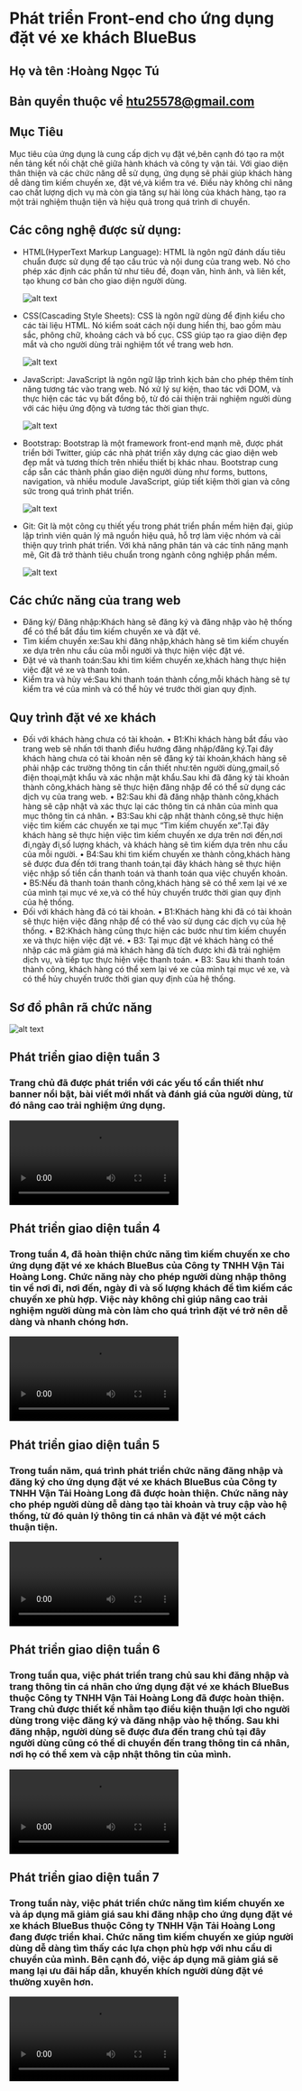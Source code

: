 # Phát triển Front-end cho ứng dụng đặt vé xe khách BlueBus

## Họ và tên :Hoàng Ngọc Tú
## Bản quyền thuộc về htu25578@gmail.com

## Mục Tiêu
Mục tiêu của ứng dụng là cung cấp dịch vụ đặt vé,bên cạnh đó tạo ra một nền tảng kết nối chặt chẽ giữa hành khách và công ty vận tải. Với giao diện thân thiện và các chức năng dễ sử dụng, ứng dụng sẽ phải giúp khách hàng dễ dàng tìm kiếm chuyến xe, đặt vé,và kiểm tra vé. Điều này không chỉ nâng cao chất lượng dịch vụ mà còn gia tăng sự hài lòng của khách hàng, tạo ra một trải nghiệm thuận tiện và hiệu quả trong quá trình di chuyển.

## Các công nghệ được sử dụng:
 - HTML(HyperText Markup Language): HTML là ngôn ngữ đánh dấu tiêu chuẩn được sử dụng để tạo cấu trúc và nội dung của trang web. Nó cho phép xác định các phần tử như tiêu đề, đoạn văn, hình ảnh, và liên kết, tạo khung cơ bản cho giao diện người dùng.
 
 
     ![alt text](image.png)



 - CSS(Cascading Style Sheets): CSS là ngôn ngữ dùng để định kiểu cho các tài liệu HTML. Nó kiểm soát cách nội dung hiển thị, bao gồm màu sắc, phông chữ, khoảng cách và bố cục. CSS giúp tạo ra giao diện đẹp mắt và cho người dùng trải nghiệm tốt về trang web hơn.


     ![alt text](image-2.png)


- JavaScript: JavaScript là ngôn ngữ lập trình kịch bản cho phép thêm tính năng tương tác vào trang web. Nó xử lý sự kiện, thao tác với DOM, và thực hiện các tác vụ bất đồng bộ, từ đó cải thiện trải nghiệm người dùng với các hiệu ứng động và tương tác thời gian thực.


     ![alt text](image-3.png)


- Bootstrap: Bootstrap là một framework front-end mạnh mẽ, được phát triển bởi Twitter, giúp các nhà phát triển xây dựng các giao diện web đẹp mắt và tương thích trên nhiều thiết bị khác nhau. Bootstrap cung cấp sẵn các thành phần giao diện người dùng như forms, buttons, navigation, và nhiều module JavaScript, giúp tiết kiệm thời gian và công sức trong quá trình phát triển.


    ![alt text](image-4.png)



- Git: Git là một công cụ thiết yếu trong phát triển phần mềm hiện đại, giúp lập trình viên quản lý mã nguồn hiệu quả, hỗ trợ làm việc nhóm và cải thiện quy trình phát triển. Với khả năng phân tán và các tính năng mạnh mẽ, Git đã trở thành tiêu chuẩn trong ngành công nghiệp phần mềm.


     ![alt text](image-5.png)

## Các chức năng của trang web
-	Đăng ký/ Đăng nhập:Khách hàng sẽ đăng ký và đăng nhập vào hệ thống để có thể bắt đầu tìm kiếm chuyến xe và đặt vé.
-	Tìm kiếm chuyến xe:Sau khi đăng nhập,khách hàng sẽ tìm kiếm chuyến xe dựa trên nhu cầu của mỗi người và thực hiện việc đặt vé.
-	Đặt vé và thanh toán:Sau khi tìm kiếm chuyến xe,khách hàng thực hiện việc đặt vé xe và thanh toán.
-	Kiểm tra và hủy vé:Sau khi thanh toán thành cồng,mỗi khách hàng sẽ tự kiểm tra vé của mình và có thể hủy vé trước thời gian quy định.

 
## Quy trình đặt vé xe khách
-	Đối với khách hàng chưa có tài khoản.
•	B1:Khi khách hàng bắt đầu vào trang web sẽ nhấn tới thanh điểu hướng đăng nhập/đăng ký.Tại đây khách hàng chưa có tài khoản nên sẽ đăng ký tài khoản,khách hàng sẽ phải nhập các trường thông tin cần thiết như:tên người dùng,gmail,số điện thoại,mật khẩu và xác nhận mật khẩu.Sau khi đã đăng ký tài khoản thành công,khách hàng sẽ thực hiện đăng nhập để có thể sử dụng các dịch vụ của trang web.
•	B2:Sau khi đã đăng nhập thành công,khách hàng sẽ cập nhật và xác thực lại các thông tin cá nhân của mình qua mục thông tin cá nhân.
•	B3:Sau khi cập nhật thành công,sẽ thực hiện việc tìm kiếm các chuyến xe tại mục “Tìm kiếm chuyến xe”.Tại đây khách hàng sẽ thực hiện việc tìm kiếm chuyến xe dựa trên nơi đến,nơi đi,ngày đi,số lượng khách, và khách hàng sẽ tìm kiếm dựa trên nhu cầu của mỗi người.
•	B4:Sau khi tìm kiếm chuyến xe thành công,khách hàng sẽ được đưa đến tới trang thanh toán,tại đây khách hàng sẽ thực hiện việc nhập số tiền cần thanh toán và thanh toán qua việc chuyển khoản.
•	B5:Nếu đã thanh toán thanh công,khách hàng sẽ có thể xem lại vé xe của mình tại mục vé xe,và có thể hủy chuyến trước thời gian quy định của hệ thống.
- Đối với khách hàng đã có tài khoản.
•	B1:Khách hàng khi đã có tài khoản sẽ thực hiện việc đăng nhập để có thể vào sử dụng các dịch vụ của hệ thống.
•	B2:Khách hàng cũng thực hiện các bước như tìm kiếm chuyến xe và thực hiện việc đặt vé.
•	B3: Tại mục đặt vé khách hàng có thể nhập các mã giảm giá mà khách hàng đã tích được khi đã trải nghiệm dịch vụ, và tiếp tục thực hiện việc thanh toán.
•	B3: Sau khi thanh toán thành công, khách hàng có thể xem lại vé xe của mình tại mục vé xe, và có thể hủy chuyến trước thời gian quy định của hệ thống.

## Sơ đồ phân rã chức năng
![alt text](image-6.png)

## Phát triển giao diện tuần 3
### Trang chủ đã được phát triển với các yếu tố cần thiết như banner nổi bật, bài viết mới nhất và đánh giá của người dùng, từ đó nâng cao trải nghiệm ứng dụng.

 <video controls src="img-readme/Quay màn hình 2024-10-30 214416.mp4" title="Title"></video>


 ## Phát triển giao diện tuần 4
### Trong tuần 4, đã hoàn thiện chức năng tìm kiếm chuyến xe cho ứng dụng đặt vé xe khách BlueBus của Công ty TNHH Vận Tải Hoàng Long. Chức năng này cho phép người dùng nhập thông tin về nơi đi, nơi đến, ngày đi và số lượng khách để tìm kiếm các chuyến xe phù hợp. Việc này không chỉ giúp nâng cao trải nghiệm người dùng mà còn làm cho quá trình đặt vé trở nên dễ dàng và nhanh chóng hơn.

<video controls src="img-readme/nguoidungnhantimkiem.mp4" title="Title"></video>


## Phát triển giao diện tuần 5
### Trong tuần năm, quá trình phát triển chức năng đăng nhập và đăng ký cho ứng dụng đặt vé xe khách BlueBus của Công ty TNHH Vận Tải Hoàng Long đã được hoàn thiện. Chức năng này cho phép người dùng dễ dàng tạo tài khoản và truy cập vào hệ thống, từ đó quản lý thông tin cá nhân và đặt vé một cách thuận tiện.


<video controls src="img-readme/nguoidungkhinhandangkydangnhap.mp4" title="Title"></video>

## Phát triển giao diện tuần 6
### Trong tuần qua, việc phát triển trang chủ sau khi đăng nhập và trang thông tin cá nhân cho ứng dụng đặt vé xe khách BlueBus thuộc Công ty TNHH Vận Tải Hoàng Long đã được hoàn thiện. Trang chủ được thiết kế nhằm tạo điều kiện thuận lợi cho người dùng trong việc đăng ký và đăng nhập vào hệ thống. Sau khi đăng nhập, người dùng sẽ được đưa đến trang chủ tại đây người dùng cũng có thể di chuyển đến trang thông tin cá nhân, nơi họ có thể xem và cập nhật thông tin của mình. 

<video controls src="img-readme/thongtincanhan.mp4" title="Title"></video>


## Phát triển giao diện tuần 7
### Trong tuần này, việc phát triển chức năng tìm kiếm chuyến xe và áp dụng mã giảm giá sau khi đăng nhập cho ứng dụng đặt vé xe khách BlueBus thuộc Công ty TNHH Vận Tải Hoàng Long đang được triển khai. Chức năng tìm kiếm chuyến xe giúp người dùng dễ dàng tìm thấy các lựa chọn phù hợp với nhu cầu di chuyển của mình. Bên cạnh đó, việc áp dụng mã giảm giá sẽ mang lại ưu đãi hấp dẫn, khuyến khích người dùng đặt vé thường xuyên hơn.


<video controls src="img-readme/Tìm kiếm chuyến xe và mã giảm giá.mp4" title="Title"></video>